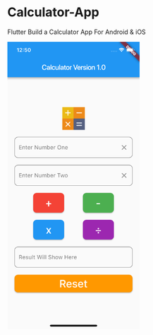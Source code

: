 # Calculator-App
Flutter Build a Calculator App For Android &amp; iOS

<img src="Screenshot-iOS.png" width="300">
